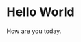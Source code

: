 <!-- TITLE: TestPage -->
<!-- SUBTITLE: A quick summary of Home -->

# Hello World
How are you today.